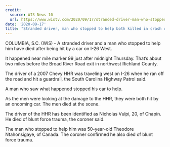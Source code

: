 ```yaml
---
credit:
  source: WIS News 10
  url: https://www.wistv.com/2020/09/17/stranded-driver-man-who-stopped-help-both-killed-crash-i-/
date: '2020-09-17'
title: "Stranded driver, man who stopped to help both killed in crash on I-26"
---
```

COLUMBIA, S.C. (WIS) - A stranded driver and a man who stopped to help him have died after being hit by a car on I-26 West.

It happened near mile marker 99 just after midnight Thursday. That’s about two miles before the Broad River Road exit in northwest Richland County.

The driver of a 2007 Chevy HHR was traveling west on I-26 when he ran off the road and hit a guardrail, the South Carolina Highway Patrol said.

A man who saw what happened stopped his car to help.

As the men were looking at the damage to the HHR, they were both hit by an oncoming car. The men died at the scene.

The driver of the HHR has been identified as Nicholas Vulpi, 20, of Chapin. He died of blunt force trauma, the coroner said.

The man who stopped to help him was 50-year-old Theodore Ntahonsigaye, of Canada. The coroner confirmed he also died of blunt force trauma.
